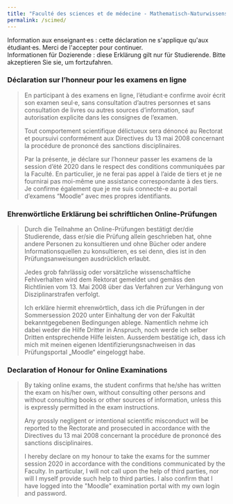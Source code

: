 ```yaml
---
title: "Faculté des sciences et de médecine - Mathematisch-Naturwissenschaftliche und Medizinische Fakultät"
permalink: /scimed/
---
```


Information aux enseignant·es : cette déclaration ne s'applique qu'aux étudiant·es. Merci de l'accepter pour continuer.  
Informationen für Dozierende : diese Erklärung gilt nur für Studierende. Bitte akzeptieren Sie sie, um fortzufahren.

### Déclaration sur l’honneur pour les examens en ligne
> En participant à des examens en ligne, l’étudiant·e confirme avoir écrit son examen seul·e, sans consultation d’autres personnes et sans consultation de livres ou autres sources d’information, sauf autorisation explicite dans les consignes de l’examen.
>  
> Tout comportement scientifique délictueux sera dénoncé au Rectorat et poursuivi conformément aux Directives du 13 mai 2008 concernant la procédure de prononcé des sanctions disciplinaires.
>
> Par la présente, je déclare sur l’honneur passer les examens de la session d’été 2020 dans le respect des conditions communiquées par la Faculté. En particulier, je ne ferai pas appel à l’aide de tiers et je ne fournirai pas moi-même une assistance correspondante à des tiers. Je confirme également que je me suis connecté-e au portail d’examens “Moodle” avec mes propres identifiants.
  

### Ehrenwörtliche Erklärung bei schriftlichen Online-Prüfungen
> Durch die Teilnahme an Online-Prüfungen bestätigt der/die Studierende, dass er/sie die Prüfung allein geschrieben hat, ohne andere Personen zu konsultieren und ohne Bücher oder andere Informationsquellen zu konsultieren, es sei denn, dies ist in den Prüfungsanweisungen ausdrücklich erlaubt.
>  
> Jedes grob fahrlässig oder vorsätzliche wissenschaftliche Fehlverhalten wird dem Rektorat gemeldet und gemäss den Richtlinien vom 13. Mai 2008 über das Verfahren zur Verhängung von Disziplinarstrafen verfolgt.
>
> Ich erkläre hiermit ehrenwörtlich, dass ich die Prüfungen in der Sommersession 2020 unter Einhaltung der von der Fakultät bekanntgegebenen Bedingungen ablege. Namentlich nehme ich dabei weder die Hilfe Dritter in Anspruch, noch werde ich selber Dritten entsprechende Hilfe leisten. Ausserdem bestätige ich, dass ich mich mit meinen eigenen Identifizierungsnachweisen in das Prüfungsportal „Moodle“ eingeloggt habe.
 

### Declaration of Honour for Online Examinations
> By taking online exams, the student confirms that he/she has written the exam on his/her own, without consulting other persons and without consulting books or other sources of information, unless this is expressly permitted in the exam instructions.
>  
> Any grossly negligent or intentional scientific misconduct will be reported to the Rectorate and prosecuted in accordance with the Directives du 13 mai 2008 concernant la procédure de prononcé des sanctions disciplinaires.
>
> I hereby declare on my honour to take the exams for the summer session 2020 in accordance with the conditions communicated by the Faculty. In particular, I will not call upon the help of third parties, nor will I myself provide such help to third parties. I also confirm that I have logged into the "Moodle" examination portal with my own login and password.
